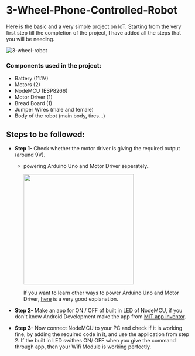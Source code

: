 # 3-Wheel-Phone-Controlled-Robot
Here is the basic and a very simple project on IoT. Starting from the very first step till the completion of the project, I have added all the steps that you will be needing. 

![3-wheel-robot](https://user-images.githubusercontent.com/88929699/152636674-ce237737-3329-446e-aca5-0ca33d0bbde7.jpeg)

### Components used in the project:
- Battery (11.1V)
- Motors (2)
- NodeMCU (ESP8266)
- Motor Driver (1)
- Bread Board (1)
- Jumper Wires (male and female)
- Body of the robot (main body, tires...)

## Steps to be followed:
- **Step 1-** Check whether the motor driver is giving the required output (around 9V).
    - powering Arduino Uno and Motor Driver seperately..
         
         <img src="https://user-images.githubusercontent.com/88929699/152638263-dbc264ff-6160-4b4b-9b71-c95bbe44cc92.png" width="300" height="300">
         
         If you want to learn other ways to power Arduino Uno and Motor Driver, [here](https://create.arduino.cc/projecthub/ryanchan/how-to-use-the-l298n-motor-driver-b124c5) is a very good explanation.

- **Step 2-** Make an app for ON / OFF of built in LED of NodeMCU, if you don't know Android Development make the app from [MIT app inventor](https://appinventor.mit.edu/).
- **Step 3-** Now connect NodeMCU to your PC and check if it is working fine, by adding the required code in it, and use the application from step 2. If the built in LED swithes ON/ OFF when you give the command through app, then your Wifi Module is working perfectly. 

         
